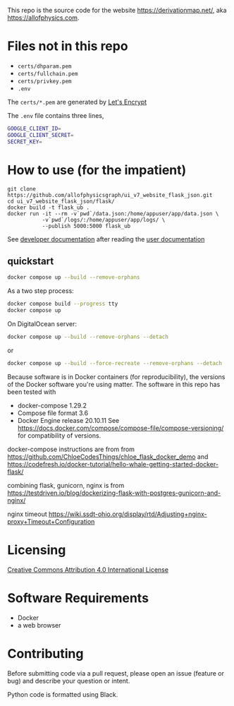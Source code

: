 
This repo is the source code for the website <https://derivationmap.net/>, aka <https://allofphysics.com>.



# Files not in this repo
 * `certs/dhparam.pem`
 * `certs/fullchain.pem`
 * `certs/privkey.pem`
 * `.env`

The `certs/*.pem` are generated by [Let's Encrypt](https://letsencrypt.org/)

The `.env` file contains three lines,
```bash
GOOGLE_CLIENT_ID=
GOOGLE_CLIENT_SECRET=
SECRET_KEY=
```

# How to use (for the impatient)

    git clone https://github.com/allofphysicsgraph/ui_v7_website_flask_json.git
    cd ui_v7_website_flask_json/flask/
    docker build -t flask_ub .
    docker run -it --rm -v`pwd`/data.json:/home/appuser/app/data.json \
               -v`pwd`/logs/:/home/appuser/app/logs/ \
               --publish 5000:5000 flask_ub

See [developer documentation](https://derivationmap.net/developer_documentation?referrer=github_README) after reading the [user documentation](https://derivationmap.net/user_documentation)


## quickstart

```bash
docker compose up --build --remove-orphans
```
As a two step process:

```bash
docker compose build --progress tty
docker compose up
```
On DigitalOcean server:

```bash
docker compose up --build --remove-orphans --detach
```
or
```bash
docker compose up --build --force-recreate --remove-orphans --detach
```

Because software is in Docker containers (for reproducibility), the versions of the Docker software you're using matter. The
software in this repo has been tested with
* docker-compose 1.29.2
* Compose file format 3.6
* Docker Engine release 20.10.11
See <https://docs.docker.com/compose/compose-file/compose-versioning/> for compatibility of versions.


docker-compose instructions are from from
<https://github.com/ChloeCodesThings/chloe_flask_docker_demo>
and
<https://codefresh.io/docker-tutorial/hello-whale-getting-started-docker-flask/>

combining flask, gunicorn, nginx is from
<https://testdriven.io/blog/dockerizing-flask-with-postgres-gunicorn-and-nginx/>

nginx timeout
<https://wiki.ssdt-ohio.org/display/rtd/Adjusting+nginx-proxy+Timeout+Configuration>

# Licensing


[Creative Commons Attribution 4.0 International License](http://creativecommons.org/licenses/by/4.0/)


# Software Requirements

* Docker
* a web browser

# Contributing

Before submitting code via a pull request, please open an issue (feature or bug) and describe your question or intent.

Python code is formatted using Black.
